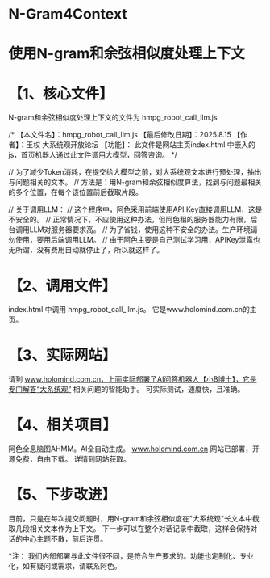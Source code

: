 # N-Gram4Context 


使用N-gram和余弦相似度处理上下文
======================================================


【1、核心文件】
======================================================

N-gram和余弦相似度处理上下文的文件为 hmpg_robot_call_llm.js

/*
【本文件名】：hmpg_robot_call_llm.js
【最后修改日期】：2025.8.15
【作者】：王权 大系统观开放论坛
【功能】：
    此文件是网站主页index.html 中嵌入的js，首页机器人通过此文件调用大模型，回答咨询。
*/

// 为了减少Token消耗，在提交给大模型之前，对大系统观文本进行预处理，抽出与问题相关的文本。
// 方法是：用N-gram和余弦相似度算法，找到与问题最相关的多个位置，在每个该位置前后截取片段。

// 关于调用LLM：
// 这个程序中，阿色采用前端使用API Key直接调用LLM，这是不安全的。
// 正常情况下，不应使用这种办法，但阿色租的服务器能力有限，后台调用LLM对服务器要求高。
// 为了省钱，使用这种不安全的办法。生产环境请勿使用，要用后端调用LLM。
// 由于阿色主要是自己测试学习用，APIKey泄露也无所谓，没有费用自动就停止了，所以就这样了。


【2、调用文件】
=========================================================

index.html 中调用 hmpg_robot_call_llm.js。
它是www.holomind.com.cn的主页。


【3、实际网站】
=========================================================
请到 www.holomind.com.cn，上面实际部署了AI问答机器人【小B博士】，它是专门解答“大系统观”
相关问题的智能助手。
可实际测试，速度快，且准确。


【4、相关项目】
=========================================================
阿色全息脑图AHMM。AI全自动生成。
 www.holomind.com.cn 网站已部署，开源免费，自由下载。
详情到网站获取。


【5、下步改进】
=========================================================
目前，只是在每次提交问题时，用N-gram和余弦相似度在"大系统观"长文本中截取几段相关文本作为上下文。
下一步可以在整个对话记录中截取，这样会保持对话的中心主题不散，前后连贯。

*注：
我们内部部署与此文件很不同，是符合生产要求的。功能也定制化、专业化，如有疑问或需求，请联系阿色。
